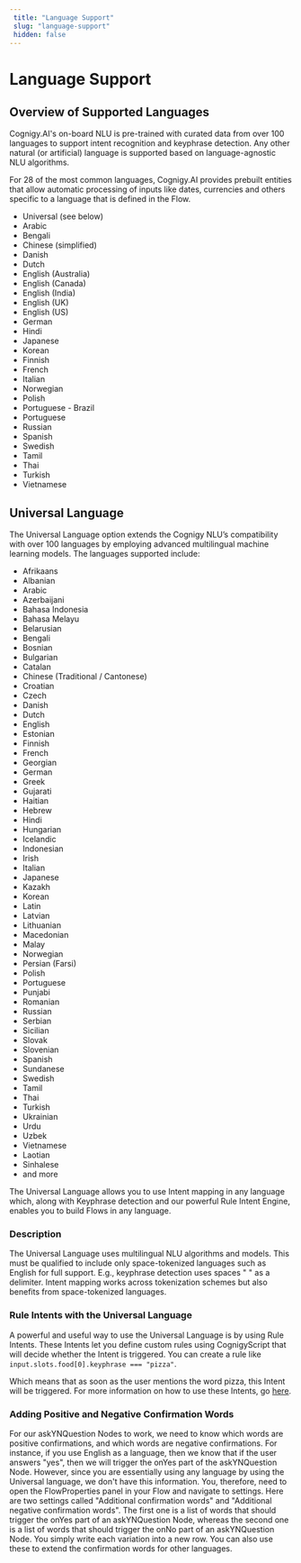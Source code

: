 ```yaml
---
 title: "Language Support" 
 slug: "language-support" 
 hidden: false 
---
```

# Language Support

## Overview of Supported Languages
<div class="divider"></div>

Cognigy.AI's on-board NLU is pre-trained with curated data from over 100 languages to support intent recognition and keyphrase detection. Any other natural (or artificial) language is supported based on language-agnostic NLU algorithms.
 
For 28 of the most common languages, Cognigy.AI provides prebuilt entities that allow automatic processing of inputs like dates, currencies and others specific to a language that is defined in the Flow.

* Universal (see below)
* Arabic
* Bengali
* Chinese (simplified)
* Danish
* Dutch
* English (Australia)
* English (Canada)
* English (India)
* English (UK)
* English (US)
* German
* Hindi
* Japanese
* Korean
* Finnish
* French
* Italian
* Norwegian
* Polish
* Portuguese - Brazil
* Portuguese
* Russian
* Spanish
* Swedish
* Tamil
* Thai
* Turkish
* Vietnamese


## Universal Language
<div class="divider"></div>

The Universal Language option extends the Cognigy NLU’s compatibility with over 100 languages by employing advanced multilingual machine learning models. The languages supported include:

* Afrikaans
* Albanian
* Arabic
* Azerbaijani
* Bahasa Indonesia
* Bahasa Melayu
* Belarusian
* Bengali
* Bosnian
* Bulgarian
* Catalan
* Chinese (Traditional / Cantonese)
* Croatian
* Czech
* Danish
* Dutch
* English
* Estonian
* Finnish
* French
* Georgian
* German
* Greek
* Gujarati
* Haitian
* Hebrew
* Hindi
* Hungarian
* Icelandic
* Indonesian
* Irish
* Italian
* Japanese
* Kazakh
* Korean
* Latin
* Latvian
* Lithuanian
* Macedonian
* Malay
* Norwegian
* Persian (Farsi)
* Polish
* Portuguese
* Punjabi
* Romanian
* Russian
* Serbian
* Sicilian
* Slovak
* Slovenian
* Spanish
* Sundanese
* Swedish
* Tamil
* Thai
* Turkish
* Ukrainian
* Urdu
* Uzbek
* Vietnamese
* Laotian 
* Sinhalese
* and more

The Universal Language allows you to use Intent mapping in any language which, along with Keyphrase detection and our powerful Rule Intent Engine, enables you to build Flows in any language.

### Description
The Universal Language uses multilingual NLU algorithms and models. This must be qualified to include only space-tokenized languages such as English for full support. E.g., keyphrase detection uses spaces " " as a delimiter. Intent mapping works across tokenization schemes but also benefits from space-tokenized languages.

### Rule Intents with the Universal Language
A powerful and useful way to use the Universal Language is by using Rule Intents. These Intents let you define custom rules using CognigyScript that will decide whether the Intent is triggered. You can create a rule like `input.slots.food[0].keyphrase === "pizza"`.


Which means that as soon as the user mentions the word pizza, this Intent will be triggered. For more information on how to use these Intents, go [here]({{config.site_url}}ai/nlu/nlu-overview/overview/#rules).

### Adding Positive and Negative Confirmation Words
For our askYNQuestion Nodes to work, we need to know which words are positive confirmations, and which words are negative confirmations. For instance, if you use English as a language, then we know that if the user answers "yes", then we will trigger the onYes part of the askYNQuestion Node. However, since you are essentially using any language by using the Universal language, we don't have this information. You, therefore, need to open the FlowProperties panel in your Flow and navigate to settings. Here are two settings called "Additional confirmation words" and "Additional negative confirmation words". The first one is a list of words that should trigger the onYes part of an askYNQuestion Node, whereas the second one is a list of words that should trigger the onNo part of an askYNQuestion Node. You simply write each variation into a new row. You can also use these to extend the confirmation words for other languages.